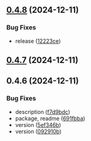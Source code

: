 ## [0.4.8](https://github.com/cmmvio/cmmv-middleware/compare/v0.4.7...v0.4.8) (2024-12-11)


### Bug Fixes

* release ([12223ce](https://github.com/cmmvio/cmmv-middleware/commit/12223cebc90f6f97b4586bf1309468aaf2942ed5))



## [0.4.7](https://github.com/cmmvio/cmmv-middleware/compare/v0.4.6...v0.4.7) (2024-12-11)



## 0.4.6 (2024-12-11)


### Bug Fixes

* description ([f7d9bdc](https://github.com/cmmvio/cmmv-middleware/commit/f7d9bdc96eea098404cc7ad82b54ef261955af09))
* package, readme ([691fbba](https://github.com/cmmvio/cmmv-middleware/commit/691fbba53e8d1f1106c9ec2e7be7d5561cfc4839))
* version ([5ef346b](https://github.com/cmmvio/cmmv-middleware/commit/5ef346b38691770261d4a5872e7766dcde6c0908))
* version ([092910b](https://github.com/cmmvio/cmmv-middleware/commit/092910b996726429ec0f30294d15130549e88687))



